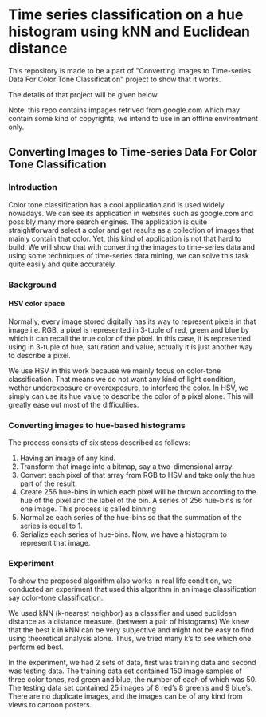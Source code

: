 # Time series classification on a hue histogram using kNN and Euclidean distance

This repository is made to be a part of "Converting Images to Time-series Data For Color Tone Classification" project to show that it works.

The details of that project will be given below.

Note: this repo contains impages retrived from google.com which may contain some kind of copyrights, we intend to use in an offline environtment only.

## Converting Images to Time-series Data For Color Tone Classification

### Introduction

Color tone classification has a cool application and is used widely nowadays. We can see its application in websites such as google.com and possibly many more search engines. The application is quite straightforward select a color and get results as a collection of images that mainly contain that color. Yet, this kind of application is not that hard to build. We will show that with converting the images to time-series data and using some techniques of time-series data mining, we can solve this task quite easily and quite accurately.

### Background

#### HSV color space
Normally, every image stored digitally has its way to represent pixels in that image i.e. RGB, a pixel is represented in 3-tuple of red, green and blue by which it can recall the true color of the pixel. In this case, it is represented using in 3-tuple of hue, saturation and value, actually it is just another way to describe a pixel.

We use HSV in this work because we mainly focus on color-tone classification. That means we do not want any kind of light condition, wether underexposure or overexposure, to interfere the color. In HSV, we simply can use its hue value to describe the color of a pixel alone. This will greatly ease out most of the difficulties.

### Converting images to hue-based histograms
The process consists of six steps described as follows:
1. Having an image of any kind.
2. Transform that image into a bitmap, say a two-dimensional array.
3. Convert each pixel of that array from RGB to HSV and take only the hue part of the result.
4. Create 256 hue-bins in which each pixel will be thrown according to the hue of the pixel and the label of the bin. A series of 256 hue-bins is for one image. This process is called binning
5. Normalize each series of the hue-bins so that the summation of the series is equal to 1.
6. Serialize each series of hue-bins. Now, we have a histogram to represent that image.

### Experiment
To show the proposed algorithm also works in real life condition, we conducted an experiment that used this algorithm in an image classification say color-tone classification.

We used kNN (k-nearest neighbor) as a classifier and used euclidean distance as a distance measure. (between a pair of histograms) We knew that the best k in kNN can be very subjective and might not be easy to find using theoretical analysis alone. Thus, we tried many k’s to see which one perform ed best.

In the experiment, we had 2 sets of data, first was training data and second was testing data. The training data set contained 150 image samples of three color tones, red green and blue, the number of each of which was 50. The testing data set contained 25 images of 8 red’s 8 green’s and 9 blue’s. There are no duplicate images, and the images can be of any kind from views to cartoon posters.

